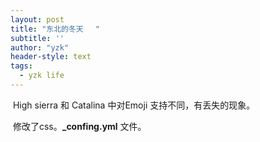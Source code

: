 ```yaml
---
layout: post
title: "东北的冬天　 "
subtitle: ''
author: "yzk"
header-style: text
tags:
  - yzk life
---
```


​		High sierra 和 Catalina 中对Emoji 支持不同，有丢失的现象。   

​		修改了css。**_confing.yml** 文件。